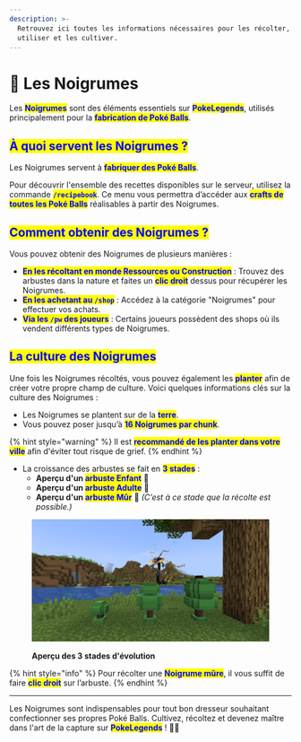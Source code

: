 ```yaml
---
description: >-
  Retrouvez ici toutes les informations nécessaires pour les récolter, les
  utiliser et les cultiver.
---
```


# 🍈 Les Noigrumes

Les <mark style="color:blue;">**Noigrumes**</mark> sont des éléments essentiels sur <mark style="color:blue;">**PokeLegends**</mark>, utilisés principalement pour la <mark style="color:blue;">**fabrication de Poké Balls**</mark>.

## <mark style="color:blue;">À quoi servent les Noigrumes ?</mark>

Les Noigrumes servent à <mark style="color:blue;">**fabriquer des Poké Balls**</mark>.&#x20;

Pour découvrir l'ensemble des recettes disponibles sur le serveur, utilisez la commande <mark style="color:blue;">**`/recipebook`**</mark>. Ce menu vous permettra d’accéder aux <mark style="color:blue;">**crafts de toutes les Poké Balls**</mark> réalisables à partir des Noigrumes.

## <mark style="color:blue;">Comment obtenir des Noigrumes ?</mark>

Vous pouvez obtenir des Noigrumes de plusieurs manières :

* <mark style="color:blue;">**En les récoltant en monde Ressources ou Construction**</mark> : Trouvez des arbustes dans la nature et faites un <mark style="color:blue;">**clic droit**</mark> dessus pour récupérer les Noigrumes.
* <mark style="color:blue;">**En les achetant au**</mark><mark style="color:blue;">**&#x20;**</mark><mark style="color:blue;">**`/shop`**</mark> : Accédez à la catégorie "Noigrumes" pour effectuer vos achats.
* <mark style="color:blue;">**Via les**</mark><mark style="color:blue;">**&#x20;**</mark><mark style="color:blue;">**`/pw`**</mark><mark style="color:blue;">**&#x20;**</mark><mark style="color:blue;">**des joueurs**</mark> : Certains joueurs possèdent des shops où ils vendent différents types de Noigrumes.

## <mark style="color:blue;">La culture des Noigrumes</mark>

Une fois les Noigrumes récoltés, vous pouvez également les <mark style="color:blue;">**planter**</mark> afin de créer votre propre champ de culture. Voici quelques informations clés sur la culture des Noigrumes :

* Les Noigrumes se plantent sur de la <mark style="color:blue;">**terre**</mark>.
* Vous pouvez poser jusqu’à <mark style="color:blue;">**16 Noigrumes par chunk**</mark>.&#x20;

{% hint style="warning" %}
Il est <mark style="color:blue;">**recommandé de les planter dans votre ville**</mark> afin d'éviter tout risque de grief.
{% endhint %}

* La croissance des arbustes se fait en <mark style="color:blue;">**3 stades**</mark> :
  * **Aperçu d'un&#x20;**<mark style="color:blue;">**arbuste Enfant**</mark> 🌱
  * **Aperçu d'un&#x20;**<mark style="color:blue;">**arbuste Adulte**</mark> 🌿
  * **Aperçu d'un&#x20;**<mark style="color:blue;">**arbuste Mûr**</mark> 🌳 _(C’est à ce stade que la récolte est possible.)_

<figure><img src="../.gitbook/assets/image (113).png" alt=""><figcaption><p><strong>Aperçu des 3 stades d'évolution</strong></p></figcaption></figure>

{% hint style="info" %}
Pour récolter une <mark style="color:blue;">**Noigrume mûre**</mark>, il vous suffit de faire <mark style="color:blue;">**clic droit**</mark> sur l’arbuste.
{% endhint %}

***

Les Noigrumes sont indispensables pour tout bon dresseur souhaitant confectionner ses propres Poké Balls. Cultivez, récoltez et devenez maître dans l'art de la capture sur <mark style="color:blue;">**PokeLegends**</mark> ! 🎯🍃
